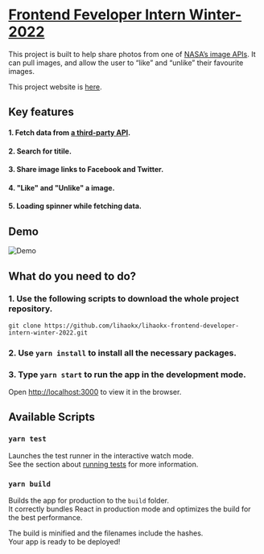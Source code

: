# [Frontend Feveloper Intern Winter-2022](https://lihaokx.github.io/lihaokx-frontend-developer-intern-winter-2022/)

This project is built to help share photos from one of [NASA’s image APIs](https://api.nasa.gov/). It can pull images, and allow the user to “like” and “unlike” their favourite images. 

This project website is [here](https://lihaokx.github.io/lihaokx-frontend-developer-intern-winter-2022/).

## Key features

#### 1. Fetch data from [a third-party API](https://api.nasa.gov/).
#### 2. Search for titile.
#### 3. Share image links to Facebook and Twitter.
#### 4. "Like" and "Unlike" a image.
#### 5. Loading spinner while fetching data.

## Demo
![Demo](./Animation.gif "Demo")

## What do you need to do?

### 1. Use the following scripts to download the whole project repository. 

`git clone https://github.com/lihaokx/lihaokx-frontend-developer-intern-winter-2022.git`

### 2. Use `yarn install` to install all the necessary packages.

### 3. Type `yarn start` to run the app in the development mode.
Open [http://localhost:3000](http://localhost:3000) to view it in the browser.

## Available Scripts

### `yarn test`

Launches the test runner in the interactive watch mode.\
See the section about [running tests](https://facebook.github.io/create-react-app/docs/running-tests) for more information.

### `yarn build`

Builds the app for production to the `build` folder.\
It correctly bundles React in production mode and optimizes the build for the best performance.

The build is minified and the filenames include the hashes.\
Your app is ready to be deployed!
 


